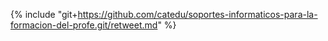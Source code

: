 {% include "git+https://github.com/catedu/soportes-informaticos-para-la-formacion-del-profe.git/retweet.md" %}